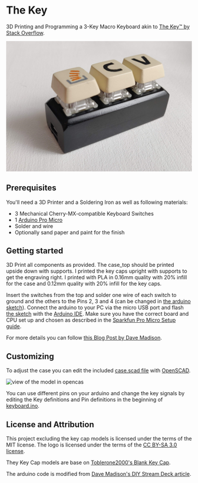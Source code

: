 # The Key

3D Printing and Programming a 3-Key Macro Keyboard akin to [The Key™ by Stack Overflow](https://stackoverflow.blog/2021/03/31/the-key-copy-paste/).

![image for my finished mini keyboard](img/the-key.jpg)

## Prerequisites

You'll need a 3D Printer and a Soldering Iron as well as following materials:

* 3 Mechanical Cherry-MX-compatible Keyboard Switches
* 1 [Arduino Pro Micro](https://eckstein-shop.de/HIMALAYA-Basic-Pro-Micro-5V-16MHz-Arduino-Mini-Leonardo-Compatible-board)
* Solder and wire
* Optionally sand paper and paint for the finish

## Getting started

3D Print all components as provided. The case_top should be printed upside down with supports. I printed the key caps upright with supports to get the engraving right. I printed with PLA in 0.16mm quality with 20% infill for the case and 0.12mm quality with 20% infill for the key caps.

Insert the switches from the top and solder one wire of each switch to ground and the others to the Pins 2, 3 and 4 (can be changed in [the arduino sketch](keyboard.ino)). Connect the arduino to your PC via the micro USB port and flash [the sketch](keyboard.ino) with the [Arduino IDE](https://www.arduino.cc/en/software). Make sure you have the correct board and CPU set up and chosen as described in the
[Sparkfun Pro Micro Setup guide](https://learn.sparkfun.com/tutorials/pro-micro--fio-v3-hookup-guide#windows_boardaddon).

For more details you can follow [this Blog Post by Dave Madison](https://www.partsnotincluded.com/diy-stream-deck-mini-macro-keyboard/).

## Customizing

To adjust the case you can edit the included [case.scad file](case.scad) with [OpenSCAD](https://www.openscad.org/).

![view of the model in opencas](img/final_case_top_view.jpg)

You can use different pins on your arduino and change the key signals by editing the Key definitions and Pin definitions in the beginning of [keyboard.ino](keyboard.ino).

## License and Attribution

This project excluding the key cap models is licensed under the terms of the MIT license. The logo is licensed under the terms of the [CC BY-SA 3.0 license](https://creativecommons.org/licenses/by-sa/3.0/).

They Key Cap models are base on [Toblerone2000's Blank Key Cap](https://www.thingiverse.com/thing:3906256).

The arduino code is modified from [Dave Madison's DIY Stream Deck article](https://www.partsnotincluded.com/diy-stream-deck-mini-macro-keyboard/).
